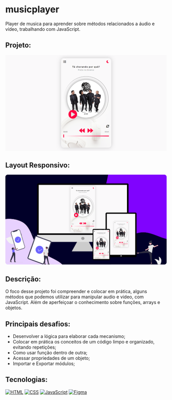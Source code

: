 # musicplayer
Player de musica para aprender sobre métodos relacionados a áudio e vídeo, trabalhando com JavaScript.

## Projeto:

<p align="center">
  <img src="cover.png" width="750px">
</p>

## Layout Responsivo:
<p align="center">
  <img src="layout.png" width="750px">
</p>

## Descrição:
O foco desse projeto foi compreender e colocar em prática, alguns métodos que podemos utilizar para manipular audio e video, com JavaScript. Além de aperfeiçoar o conhecimento sobre funções, arrays e objetos.

## Principais desafios:
- Desenvolver a lógica para elaborar cada mecanismo;
- Colocar em prática os conceitos de um código limpo e organizado, evitando repetições;
- Como usar função dentro de outra;
- Acessar propriedades de um objeto;
- Importar e Exportar módulos;

## Tecnologias:

[![HTML](https://img.shields.io/badge/HTML-red?style=for-the-badge&logo=HTML5&labelColor=black)](https://github.com/JuniorMacedo91)
[![CSS](https://img.shields.io/badge/CSS3-blue?style=for-the-badge&logo=CSS3&labelColor=black)](https://github.com/JuniorMacedo91)
[![JavaScript](https://img.shields.io/badge/javascript-yellow?style=for-the-badge&logo=javascript&labelColor=black)](https://github.com/JuniorMacedo91)
[![Figma](https://img.shields.io/badge/figma-teal?style=for-the-badge&logo=figma&labelColor=black)](https://github.com/JuniorMacedo91)

